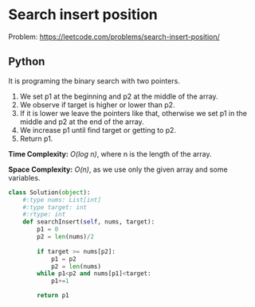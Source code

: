 # Search insert position
Problem: https://leetcode.com/problems/search-insert-position/
## Python
It is programing the binary search with two pointers.

1. We set p1 at the beginning and p2 at the middle of the array.
2. We observe if target is higher or lower than p2.
3. If it is lower we leave the pointers like that, otherwise we set p1 in the middle and p2 at the end of the array.
4. We increase p1 until find target or getting to p2.
5. Return p1.

**Time Complexity:** *O(log n)*, where n is the length of the array.

**Space Complexity:** *O(n)*, as we use only the given array and some variables.
```python
class Solution(object):
    #:type nums: List[int]
    #:type target: int
    #:rtype: int
    def searchInsert(self, nums, target):
        p1 = 0
        p2 = len(nums)/2
        
        if target >= nums[p2]:
            p1 = p2
            p2 = len(nums)
        while p1<p2 and nums[p1]<target:
            p1+=1

        return p1
```
